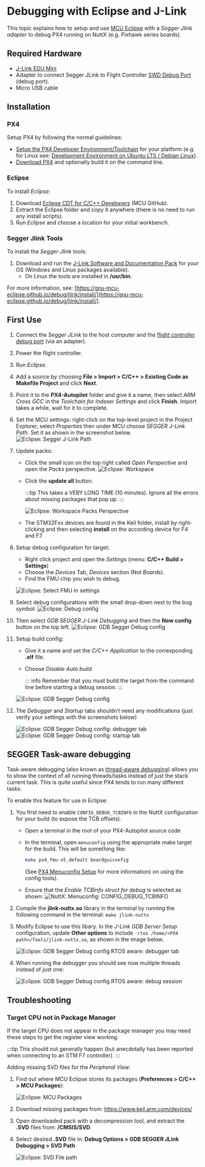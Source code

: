 # Debugging with Eclipse and J-Link

This topic explains how to setup and use [MCU Eclipse](https://gnu-mcu-eclipse.github.io/) with a _Segger Jlink adapter_ to debug PX4 running on NuttX (e.g. Pixhawk series boards).

## Required Hardware

- [J-Link EDU Mini](https://www.segger.com/products/debug-probes/j-link/models/j-link-edu-mini/)
- Adapter to connect Segger JLink to Flight Controller [SWD Debug Port](../debug/swd_debug.md) (debug port).
- Micro USB cable

## Installation

### PX4

Setup PX4 by following the normal guidelines:

- [Setup the PX4 Developer Environment/Toolchain](../dev_setup/dev_env.md) for your platform (e.g. for Linux see: [Development Environment on Ubuntu LTS / Debian Linux](../dev_setup/dev_env_linux_ubuntu.md)).
- [Download PX4](../dev_setup/building_px4.md) and optionally build it on the command line.

### Eclipse

To install _Eclipse_:

1. Download [Eclipse CDT for C/C++ Developers](https://github.com/gnu-mcu-eclipse/org.eclipse.epp.packages/releases/) (MCU GitHub).
1. Extract the Eclipse folder and copy it anywhere (there is no need to run any install scripts).
1. Run _Eclipse_ and choose a location for your initial workbench.

### Segger Jlink Tools

To install the _Segger Jlink_ tools:

1. Download and run the [J-Link Software and Documentation Pack](https://www.segger.com/downloads/jlink/#J-LinkSoftwareAndDocumentationPack) for your OS (Windows and Linux packages available).
   - On Linux the tools are installed in **/usr/bin**.

For more information, see: [https://gnu-mcu-eclipse.github.io/debug/jlink/install/](https://gnu-mcu-eclipse.github.io/debug/jlink/install/).

## First Use

1. Connect the _Segger JLink_ to the host computer and the [flight controller debug port](../debug/swd_debug.md) (via an adapter).
1. Power the flight controller.
1. Run _Eclipse_.
1. Add a source by choosing **File > Import > C/C++ > Existing Code as Makefile Project** and click **Next**.
1. Point it to the **PX4-Autopilot** folder and give it a name, then select _ARM Cross GCC_ in the _Toolchain for Indexer Settings_ and click **Finish**.
   Import takes a while, wait for it to complete.
1. Set the MCU settings: right-click on the top-level project in the Project Explorer, select _Properties_ then under MCU choose _SEGGER J-Link Path_.
   Set it as shown in the screenshot below.
   ![Eclipse: Segger J-Link Path](../../assets/debug/eclipse_segger_jlink_path.png)
1. Update packs:
   - Click the small icon on the top right called _Open Perspective_ and open the _Packs_ perspective.
     ![Eclipse: Workspace](../../assets/debug/eclipse_workspace_perspective.png)
   - Click the **update all** button.

     :::tip
     This takes a VERY LONG TIME (10 minutes).
     Ignore all the errors about missing packages that pop up.
     :::

     ![Eclipse: Workspace Packs Perspective](../../assets/debug/eclipse_packs_perspective.jpg)

   - The STM32Fxx devices are found in the Keil folder, install by right-clicking and then selecting **install** on the according device for F4 and F7.

1. Setup debug configuration for target:
   - Right click project and open the _Settings_ (menu: **C/C++ Build > Settings**)
   - Choose the _Devices_ Tab, _Devices_ section (Not _Boards_).
   - Find the FMU chip you wish to debug.

   ![Eclipse: Select FMU in settings](../../assets/debug/eclipse_settings_devices_fmu.png)

1. Select debug configurations with the small drop-down next to the bug symbol:
   ![Eclipse: Debug config](../../assets/debug/eclipse_settings_debug_config.png)
1. Then select _GDB SEGGER J-Link Debugging_ and then the **New config** button on the top left.
   ![Eclipse: GDB Segger Debug config](../../assets/debug/eclipse_settings_debug_config_gdb_segger.png)
1. Setup build config:
   - Give it a name and set the _C/C++ Application_ to the corresponding **.elf** file.
   - Choose _Disable Auto build_

     ::: info
     Remember that you must build the target from the command line before starting a debug session.
     :::

   ![Eclipse: GDB Segger Debug config](../../assets/debug/eclipse_settings_debug_config_gdb_segger_build_config.png)

1. The _Debugger_ and _Startup_ tabs shouldn’t need any modifications (just verify your settings with the screenshots below)

   ![Eclipse: GDB Segger Debug config: debugger tab](../../assets/debug/eclipse_settings_debug_config_gdb_segger_build_config_debugger_tab.png)
   ![Eclipse: GDB Segger Debug config: startup tab](../../assets/debug/eclipse_settings_debug_config_gdb_segger_build_config_startup_tab.png)

## SEGGER Task-aware debugging

Task-aware debugging (also known as [thread-aware debugging](https://www.segger.com/products/debug-probes/j-link/tools/j-link-gdb-server/thread-aware-debugging/)) allows you to show the context of all running threads/tasks instead of just the stack current task.
This is quite useful since PX4 tends to run many different tasks.

To enable this feature for use in Eclipse:

1. You first need to enable `CONFIG_DEBUG_TCBINFO` in the NuttX configuration for your build (to expose the TCB offsets).
   - Open a terminal in the root of your PX4-Autopilot source code
   - In the terminal, open `menuconfig` using the appropriate make target for the build.
     This will be something like:

     ```sh
     make px4_fmu-v5_default boardguiconfig
     ```

     (See [PX4 Menuconfig Setup](../hardware/porting_guide_config.md#px4-menuconfig-setup) for more information) on using the config tools).

   - Ensure that the _Enable TCBinfo struct for debug_ is selected as shown:
     ![NuttX: Menuconfig: CONFIG_DEBUG_TCBINFO](../../assets/debug/nuttx_tcb_task_aware.png)

1. Compile the **jlink-nuttx.so** library in the terminal by running the following command in the terminal: `make jlink-nuttx`
1. Modify Eclipse to use this libary.
   In the _J-Link GDB Server Setup_ configuration, update **Other options** to include `-rtos /home/<PX4 path>/Tools/jlink-nuttx.so`, as shown in the image below.

   ![Eclipse: GDB Segger Debug config RTOS aware: debugger tab](../../assets/debug/eclipse_settings_debug_config_gdb_segger_task_aware.png)

1. When running the debugger you should see now multiple threads instead of just one:

   ![Eclipse: GDB Segger Debug config RTOS aware: debug session](../../assets/debug/eclipse_settings_debug_config_gdb_segger_task_aware_tasks.png)

## Troubleshooting

### Target CPU not in Package Manager

If the target CPU does not appear in the package manager you may need these steps to get the register view working.

:::tip
This should not generally happen (but anecdotally has been reported when connecting to an STM F7 controller).
:::

Adding missing SVD files for the _Peripheral View_:

1. Find out where MCU Eclipse stores its packages (**Preferences > C/C++ > MCU Packages**):

   ![Eclipse: MCU Packages](../../assets/debug/eclipse_mcu_packages.png)

2. Download missing packages from: https://www.keil.arm.com/devices/
3. Open downloaded pack with a decompression tool, and extract the **.SVD** files from: **/CMSIS/SVD**.
4. Select desired **.SVD** file in: **Debug Options > GDB SEGGER JLink Debugging > SVD Path**

   ![Eclipse: SVD File path](../../assets/debug/eclipse_svd_file_path.png)
